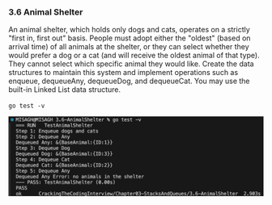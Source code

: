 ### 3.6 Animal Shelter
An animal shelter, which holds only dogs and cats, operates on a strictly "first in, first out" basis. 
People must adopt either the "oldest" (based on arrival time) of all animals at the shelter, or they can select whether they would prefer a dog or a cat (and will receive the oldest animal of that type).
They cannot select which specific animal they would like. Create the data structures to maintain this system and implement operations such as enqueue, dequeueAny, dequeueDog, and dequeueCat.
You may use the built-in Linked List data structure.



`go test -v`

![Test Result](_testResult.png)